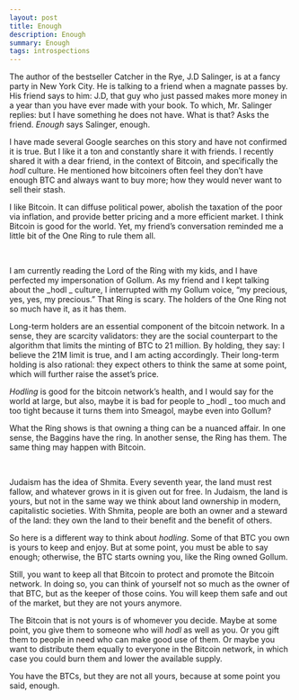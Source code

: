 ```yaml
---
layout: post
title: Enough
description: Enough
summary: Enough
tags: introspections 
---
```


The author of the bestseller Catcher in the Rye, J.D Salinger, is at a fancy party in New York City. He is talking to a friend when a magnate passes by. His friend says to him: J.D, that guy who just passed makes more money in a year than you have ever made with your book. To which, Mr. Salinger replies: but I have something he does not have. What is that? Asks the friend. _Enough_ says Salinger, enough. 

I have made several Google searches on this story and have not confirmed it is true. But I like it a ton and constantly share it with friends.  I recently shared it with a dear friend, in the context of Bitcoin, and specifically the _hodl_ culture. He mentioned how bitcoiners often feel they don’t have enough BTC and always want to buy more; how they would never want to sell their stash.

I like Bitcoin. It can diffuse political power, abolish the taxation of the poor via inflation, and provide better pricing and a more efficient market. I think Bitcoin is good for the world. Yet, my friend’s conversation reminded me a little bit of the One Ring to rule them all.

&nbsp;  

 I am currently reading the Lord of the Ring with my kids, and I have perfected my impersonation of Gollum. As my friend and I kept talking about the _hodl _ culture, I interrupted with my Gollum voice, “my precious, yes, yes, my precious.” That Ring is scary. The holders of the One Ring not so much have it, as it has them. 

Long-term holders are an essential component of the bitcoin network. In a sense, they are scarcity validators: they are the social counterpart to the algorithm that limits the minting of BTC to 21 million. By holding, they say: I believe the 21M limit is true, and I am acting accordingly. Their long-term holding is also rational: they expect others to think the same at some point, which will further raise the asset’s price.

_Hodling_ is good for the bitcoin network’s health, and I would say for the world at large, but also, maybe it is bad for people to _hodl _ too much and too tight because it turns them into Smeagol, maybe even into Gollum?  

What the Ring shows is that owning a thing can be a nuanced affair. In one sense, the Baggins have the ring. In another sense, the Ring has them. The same thing may happen with Bitcoin.

&nbsp;  


Judaism has the idea of Shmita. Every seventh year, the land must rest fallow, and whatever grows in it is given out for free. In Judaism, the land is yours, but not in the same way we think about land ownership in modern, capitalistic societies.  With Shmita, people are both an owner and a steward of the land: they own the land to their benefit and the benefit of others.

So here is a different way to think about _hodling_. Some of that BTC you own is yours to keep and enjoy. But at some point, you must be able to say enough; otherwise, the BTC starts owning you, like the Ring owned Gollum.

Still, you want to keep all that Bitcoin to protect and promote the Bitcoin network. In doing so, you can think of yourself not so much as the owner of that BTC, but as the keeper of those coins. You will keep them safe and out of the market, but they are not yours anymore.

The Bitcoin that is not yours is of whomever you decide. Maybe at some point, you give them to someone who will _hodl_ as well as you. Or you gift them to people in need who can make good use of them. Or maybe you want to distribute them equally to everyone in the Bitcoin network, in which case you could burn them and lower the available supply. 

You have the BTCs, but they are not all yours, because at some point you said, enough. 

 

 

